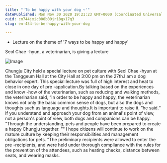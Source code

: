 ```yaml
---
title: "'To be happy with your dog ~'"
datePublished: Mon Nov 30 2020 19:21:23 GMT+0000 (Coordinated Universal Time)
cuid: cm744jxic000b09jr18gx17q3
slug: en-454-to-be-happy-with-your-dog

---
```



- Lecture on the theme of '7 ways to be happy and happy'

Seol Chae -hyun, a veterinarian, is giving a lecture

![Image](https://cdn.hashnode.com/res/hashnode/image/upload/v1739498596980/19be7790-fa9a-4336-a5d0-d7a86ad4dad5.jpeg)

Chungju City held a special lecture on pet culture with Seol Chae -hyun at the Tanggeum Hall at the City Hall at 3:00 pm on the 27th.I am a dog behavior expert. This special lecture was full of high interest and heat to close in one day of pre -application.By talking based on the experiences and know -how of the veterinarian, such as reducing and walking methods, the veterinarian said, “In order to be happy and happy, the veterinarian knows not only the basic common sense of dogs, but also the dogs and thoughts such as language and thoughts.It is important to raise it, ”he said.“ If you understand and approach your dog from an animal's point of view, not a person's point of view, both dogs and companions can be happy. ”Through the understanding, pets and people have been prepared to create a happy Chungju together. ”“ I hope citizens will continue to work on the mature culture by keeping their responsibilities and management obligations for pets. ”The preliminary recipients were allowed to enter the pre -recipients, and were held under thorough compliance with the rules for the prevention of the attendees, such as heating checks, distance between seats, and wearing masks.